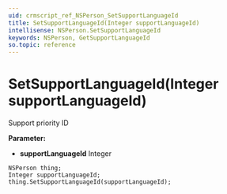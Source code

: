 ```yaml
---
uid: crmscript_ref_NSPerson_SetSupportLanguageId
title: SetSupportLanguageId(Integer supportLanguageId)
intellisense: NSPerson.SetSupportLanguageId
keywords: NSPerson, GetSupportLanguageId
so.topic: reference
---
```


# SetSupportLanguageId(Integer supportLanguageId)

Support priority ID

**Parameter:** 
* **supportLanguageId** Integer

```crmscript
NSPerson thing;
Integer supportLanguageId;
thing.SetSupportLanguageId(supportLanguageId);
```

